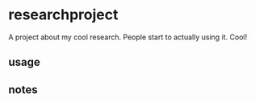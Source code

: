 # researchproject
A project about my cool research.
People start to actually using it. Cool!
## usage

## notes

